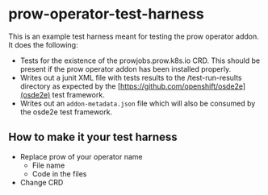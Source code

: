 # prow-operator-test-harness

This is an example test harness meant for testing the prow operator addon. It does the following:

* Tests for the existence of the prowjobs.prow.k8s.io CRD. This should be present if the prow
  operator addon has been installed properly.
* Writes out a junit XML file with tests results to the /test-run-results directory as expected
  by the [https://github.com/openshift/osde2e](osde2e) test framework.
* Writes out an `addon-metadata.json` file which will also be consumed by the osde2e test framework.

## How to make it your test harness 
* Replace prow of your operator name
  * File name
  * Code in the files
* Change CRD 